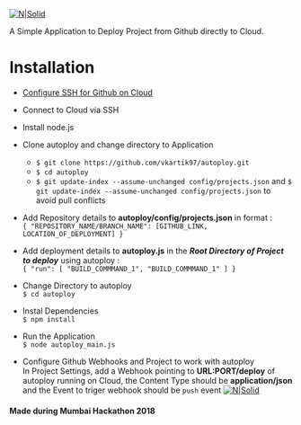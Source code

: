 [![N|Solid](https://github.com/vkartik97/autoploy/blob/master/images/logo.png?raw=true)](https://github.com/vkartik97/autoploy)

A Simple Application to Deploy Project from Github directly to Cloud.

# Installation

  - [Configure SSH for Github on Cloud](https://help.github.com/articles/connecting-to-github-with-ssh/)
  - Connect to Cloud via SSH
  - Install node.js
  - Clone autoploy and change directory to Application<br>
      - `$ git clone https://github.com/vkartik97/autoploy.git`
      - `$ cd autoploy`
      - `$ git update-index --assume-unchanged config/projects.json` and `$ git update-index --assume-unchanged config/projects.json` to avoid pull conflicts
  - Add Repository details to **autoploy/config/projects.json** in format :<br>
      `{
          "REPOSITORY_NAME/BRANCH_NAME": [GITHUB_LINK, LOCATION_OF_DEPLOYMENT]
        }`
  - Add deployment details to **autoploy.js** in the **_Root Directory of Project to deploy_** using autoploy :<br>
      `{
        "run": [
          "BUILD_COMMMAND_1",
          "BUILD_COMMMAND_1"
        ]
       }`
    
  - Change Directory to autoploy<br>
    `$ cd autoploy`
  - Instal Dependencies<br>
    `$ npm install`
  - Run the Application<br>
    `$ node autoploy_main.js`
    
  - Configure Github Webhooks and Project to work with autoploy<br>
    In Project Settings, add a Webhook pointing to **URL:PORT/deploy** of autoploy running on Cloud, the Content Type should be **application/json** and the Event to triger webhook should be `push` event
    [![N|Solid](https://github.com/vkartik97/autoploy/blob/master/images/webhooks.png?raw=true)](https://github.com/vkartik97/autoploy)

#### Made during Mumbai Hackathon 2018
